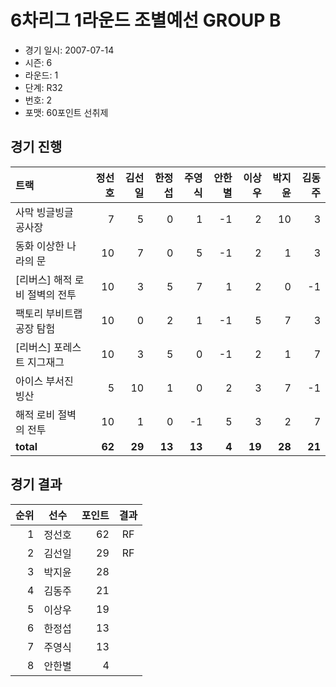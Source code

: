 # 6차리그 1라운드 조별예선 GROUP B

- 경기 일시: 2007-07-14
- 시즌: 6
- 라운드: 1
- 단계: R32
- 번호: 2
- 포맷: 60포인트 선취제





## 경기 진행

| 트랙 | 정선호 | 김선일 | 한정섭 | 주영식 | 안한별 | 이상우 | 박지윤 | 김동주 |
|:---|---:|---:|---:|---:|---:|---:|---:|---:|
| 사막 빙글빙글 공사장 | 7 | 5 | 0 | 1 | -1 | 2 | 10 | 3 |
| 동화 이상한 나라의 문 | 10 | 7 | 0 | 5 | -1 | 2 | 1 | 3 |
| [리버스] 해적 로비 절벽의 전투 | 10 | 3 | 5 | 7 | 1 | 2 | 0 | -1 |
| 팩토리 부비트랩 공장 탐험 | 10 | 0 | 2 | 1 | -1 | 5 | 7 | 3 |
| [리버스] 포레스트 지그재그 | 10 | 3 | 5 | 0 | -1 | 2 | 1 | 7 |
| 아이스 부서진 빙산 | 5 | 10 | 1 | 0 | 2 | 3 | 7 | -1 |
| 해적 로비 절벽의 전투 | 10 | 1 | 0 | -1 | 5 | 3 | 2 | 7 |
| __total__ | __62__ | __29__ | __13__ | __13__ | __4__ | __19__ | __28__ | __21__ |




## 경기 결과

| 순위 | 선수 | 포인트 | 결과 |
|---:|:---:|---:|:---:|
| 1 | 정선호 | 62 | RF |
| 2 | 김선일 | 29 | RF |
| 3 | 박지윤 | 28 |  |
| 4 | 김동주 | 21 |  |
| 5 | 이상우 | 19 |  |
| 6 | 한정섭 | 13 |  |
| 7 | 주영식 | 13 |  |
| 8 | 안한별 | 4 |  |

